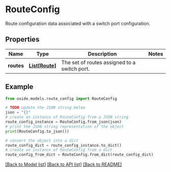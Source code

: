 # RouteConfig

Route configuration data associated with a switch port configuration.

## Properties

Name | Type | Description | Notes
------------ | ------------- | ------------- | -------------
**routes** | [**List[Route]**](Route.md) | The set of routes assigned to a switch port. | 

## Example

```python
from oxide.models.route_config import RouteConfig

# TODO update the JSON string below
json = "{}"
# create an instance of RouteConfig from a JSON string
route_config_instance = RouteConfig.from_json(json)
# print the JSON string representation of the object
print(RouteConfig.to_json())

# convert the object into a dict
route_config_dict = route_config_instance.to_dict()
# create an instance of RouteConfig from a dict
route_config_from_dict = RouteConfig.from_dict(route_config_dict)
```
[[Back to Model list]](../README.md#documentation-for-models) [[Back to API list]](../README.md#documentation-for-api-endpoints) [[Back to README]](../README.md)


